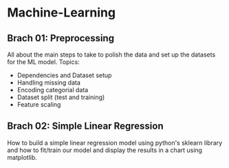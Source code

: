 # **Machine-Learning**

## Brach 01: Preprocessing

All about the main steps to take to polish the data and set up the datasets for the ML model. Topics:

- Dependencies and Dataset setup
- Handling missing data
- Encoding categorial data
- Dataset split (test and training)
- Feature scaling

## Brach 02: Simple Linear Regression

How to build a simple linear regression model using python's sklearn library and how to fit/train our model and display the results in a chart using matplotlib.

